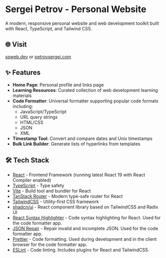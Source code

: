 # Sergei Petrov - Personal Website

A modern, responsive personal website and web development toolkit built with React, TypeScript, and Tailwind CSS.

## 🌐 Visit

[spweb.dev](https://spweb.dev) or [petrovsergei.com](https://petrovsergei.com)

## ✨ Features

- **Home Page**: Personal profile and links page
- **Learning Resources**: Curated collection of web development learning materials
- **Code Formatter**: Universal formatter supporting popular code formats including:
  - JavaScript/TypeScript
  - URL query strings
  - HTML/CSS
  - JSON
  - XML
- **Timestamp Tool**: Convert and compare dates and Unix timestamps
- **Bulk Link Builder**: Generate lists of hyperlinks from templates

## 🛠️ Tech Stack

- [React](https://react.dev/) - Frontend Framework (running latest React 19 with React Compiler enabled)
- [TypeScript](https://www.typescriptlang.org/) - Type safety
- [Vite](https://vitejs.dev/) - Build tool and bundler for React
- [TanStack Router](https://tanstack.com/router) - Modern type-safe router for React
- [TailwindCSS](https://tailwindcss.com/) - Utility-first CSS framework
- [shadcn/ui](https://ui.shadcn.com/) - React component library based on TailwindCSS and Radix UI
- [React Syntax Highlighter](https://www.npmjs.com/package/react-syntax-highlighter) - Code syntax highlighting for React. Used for the code formatter app.
- [JSON Repair](https://www.npmjs.com/package/jsonrepair) - Repair invalid and incomplete JSON. Used for the code formatter app.
- [Prettier](https://prettier.io/) - Code formatting. Used during development and in the client browser for the code formatter app.
- [ESLint](https://eslint.org/) - Code linting. Includes plugins for React and TailwindCSS.
